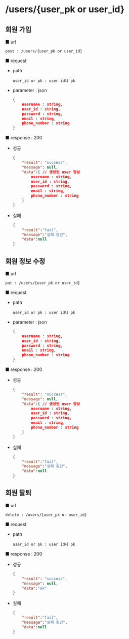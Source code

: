 # /users/{user_pk or user_id}

## 회원 가입

■ url

 `post : /users/{user_pk or user_id}`

■ request

- path

  `user_id or pk : user id나 pk `
  
- parameter : json

  ```json
  {
      username : string,
      user_id : string,
      password : string,
      email : string,
      phone_number : string
  }
  ```

  

■ response : 200

- 성공

  ```json
  {
      "result": "success", 
      "message": null, 
      "data":{ // 생성된 user 정보
          username : string,
          user_id : string,
          password : string,
          email : string,
          phone_number : string
      }
  }
  ```

- 실패

  ```json
  {
      "result":"fail",
      "message":"실패 원인",
      "data":null
  }
  ```



## 회원 정보 수정

■ url

 `put : /users/{user_pk or user_id}`

■ request

- path

  `user_id or pk : user id나 pk `

- parameter : json

  ```json
  {
      username : string,
      user_id : string,
      password : string,
      email : string,
      phone_number : string
  }
  ```

  

■ response : 200

- 성공

  ```json
  {
      "result": "success", 
      "message": null, 
      "data":{ // 생성된 user 정보
          username : string,
          user_id : string,
          password : string,
          email : string,
          phone_number : string
      }
  }
  ```

- 실패

  ```json
  {
      "result":"fail",
      "message":"실패 원인",
      "data":null
  }
  ```



## 회원 탈퇴

■ url

 `delete : /users/{user_pk or user_id}`

■ request

- path

  `user_id or pk : user id나 pk `

■ response : 200

- 성공

  ```json
  {
      "result": "success", 
      "message": null, 
      "data":"ok"
  }
  ```

- 실패

  ```json
  {
      "result":"fail",
      "message":"실패 원인",
      "data":null
  }
  ```


